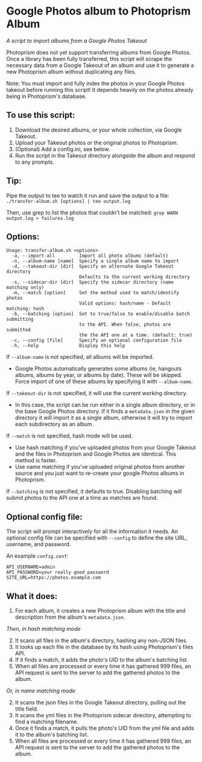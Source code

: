 # Google Photos album to Photoprism Album
*A script to import albums from a Google Photos Takeout*

Photoprism does not yet support transferring albums from Google Photos.  Once a library 
has been fully transferred, this script will scrape the necessary data from a Google 
Takeout of an album and use it to generate a new Photoprism album without duplicating any 
files.

Note: You must import and fully index the photos in your Google Photos takeout before 
running this script! It depends heavily on the photos already being in Photoprism's database.
  
[upstream]: https://github.com/inthreedee/photoprism-transfer-album
[insight]: https://github.com/photoprism/photoprism/issues/869#issuecomment-779488150

## To use this script:

1. Download the desired albums, or your whole collection, via Google Takeout.
2. Upload your Takeout photos or the original photos to Photoprism.
3. (Optional) Add a config.ini, see below.
4. Run the script in the Takeout directory alongside the album and respond to any prompts.

## Tip:
Pipe the output to tee to watch it run and save the output to a file:
`./transfer-album.sh [options] | tee output.log`

Then, use grep to list the photos that couldn't be matched:
`grep WARN output.log > failures.log`



## Options:
```
Usage: transfer-album.sh <options>
  -a, --import-all         Import all photo albums (default)
  -n, --album-name [name]  Specify a single album name to import
  -d, --takeout-dir [dir]  Specify an alternate Google Takeout directory
                           Defaults to the current working directory
  -s, --sidecar-dir [dir]  Specify the sidecar directory (name matching only)
  -m, --match [option]     Set the method used to match/identify photos
                           Valid options: hash/name - Default matching: hash
  -b, --batching [option]  Set to true/false to enable/disable batch submitting
                           to the API. When false, photos are submitted
                           the the API one at a time. (default: true)
  -c, --config [file]      Specify an optional configuration file
  -h, --help               Display this help
```

If `--album-name` is not specified, all albums will be imported.
 - Google Photos automatically generates some albums (ie, hangouts albums, albums by year, or albums by date). 
   These will be skipped. Force import of one of these albums by specifying it with `--album-name`.

If `--takeout-dir` is not specified, it will use the current working directory.
- In this case, the script can be run either in a single album directory, or in the base Google Photos 
  directory. If it finds a `metadata.json` in the given directory it will import it as a 
  single album, otherwise it will try to import each subdirectory as an album.

If `--match` is not specified, hash mode will be used.
- Use hash matching if you've uploaded photos from your Google Takeout and 
  the files in Photoprism and Google Photos are identical. This method is faster.
- Use name matching if you've uploaded original photos from another source 
  and you just want to re-create your google Photos albums in Photoprism.

If `--batching` is not specified, it defaults to true.
Disabling batching will submit photos to the API one at a time as matches are found.

## Optional config file:
The script will prompt interactively for all the information it needs. 
An optional config file can be specified with `--config` to define 
the site URL, username, and password.

An example `config.conf`:

```
API_USERNAME=admin
API_PASSWORD=your really good password
SITE_URL=https://photos.example.com
```

## What it does:

1. For each album, it creates a new Photoprism album with the title and description from
   the album's `metadata.json`.

*Then, in hash matching mode*

2. It scans all files in the album's directory, hashing any non-JSON files.
3. It looks up each file in the database by its hash using Photoprism's files API.
4. If it finds a match, it adds the photo's UID to the album's batching list.
5. When all files are processed or every time it has gathered 999 files, an API request 
   is sent to the server to add the gathered photos to the album.

*Or, in name matching mode*

2. It scans the json files in the Google Takeout directory, pulling out the title field.
3. It scans the yml files in the Photoprism sidecar directory, attempting to find a matching filename.
4. Once it finds a match, it pulls the photo's UID from the yml file and adds it to the album's batching list.
5. When all files are processed or every time it has gathered 999 files, an API request 
   is sent to the server to add the gathered photos to the album.

